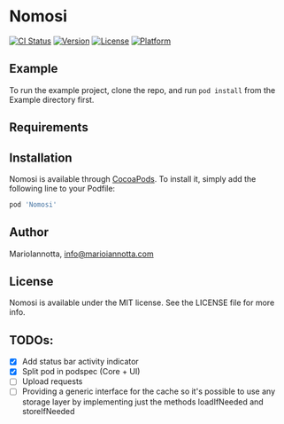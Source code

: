 # Nomosi

[![CI Status](https://img.shields.io/travis/MarioIannotta/Nomosi.svg?style=flat)](https://travis-ci.org/MarioIannotta/Nomosi)
[![Version](https://img.shields.io/cocoapods/v/Nomosi.svg?style=flat)](https://cocoapods.org/pods/Nomosi)
[![License](https://img.shields.io/cocoapods/l/Nomosi.svg?style=flat)](https://cocoapods.org/pods/Nomosi)
[![Platform](https://img.shields.io/cocoapods/p/Nomosi.svg?style=flat)](https://cocoapods.org/pods/Nomosi)

## Example

To run the example project, clone the repo, and run `pod install` from the Example directory first.

## Requirements

## Installation

Nomosi is available through [CocoaPods](https://cocoapods.org). To install
it, simply add the following line to your Podfile:

```ruby
pod 'Nomosi'
```

## Author

MarioIannotta, info@marioiannotta.com

## License

Nomosi is available under the MIT license. See the LICENSE file for more info.

## TODOs:

* [x] Add status bar activity indicator
* [x] Split pod in podspec (Core + UI)
* [ ] Upload requests
* [ ] Providing a generic interface for the cache so it's possible to use any storage layer by implementing just the methods loadIfNeeded and storeIfNeeded 
